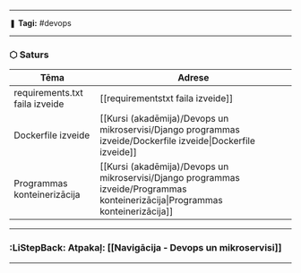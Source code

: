 ___

❚ **Tagi:** #devops 

---
### ⬡ Saturs

| Tēma                           | Adrese                                                                                                                          |
| ------------------------------ | ------------------------------------------------------------------------------------------------------------------------------- |
| requirements.txt faila izveide | [[requirementstxt faila izveide]]                                                                                               |
| Dockerfile izveide             | [[Kursi (akadēmija)/Devops un mikroservisi/Django programmas izveide/Dockerfile izveide\|Dockerfile izveide]]                   |
| Programmas konteinerizācija    | [[Kursi (akadēmija)/Devops un mikroservisi/Django programmas izveide/Programmas konteinerizācija\|Programmas konteinerizācija]] |


---
### :LiStepBack: Atpakaļ: [[Navigācija - Devops un mikroservisi]]

___